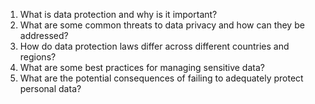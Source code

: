 1. What is data protection and why is it important?
2. What are some common threats to data privacy and how can they be addressed?
3. How do data protection laws differ across different countries and regions?
4. What are some best practices for managing sensitive data?
5. What are the potential consequences of failing to adequately protect personal data?